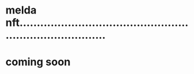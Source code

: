 # melda nft..............................................................................
# coming soon
